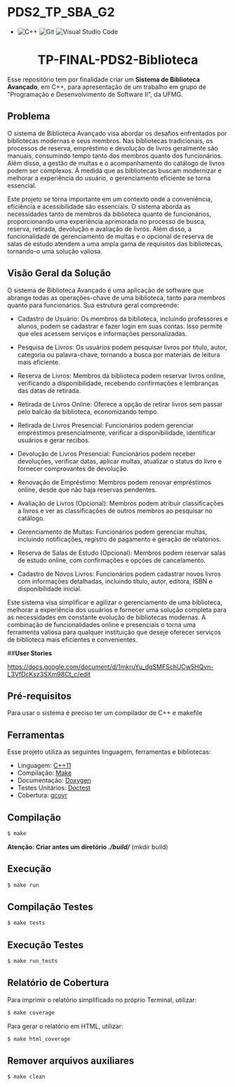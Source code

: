 # PDS2_TP_SBA_G2


-  ![C++](https://img.shields.io/badge/c++-%2300599C.svg?style=for-the-badge&logo=c%2B%2B&logoColor=white)
 ![Git](https://img.shields.io/badge/git-%23F05033.svg?style=for-the-badge&logo=git&logoColor=white)
 ![Visual Studio Code](https://img.shields.io/badge/Visual%20Studio%20Code-0078d7.svg?style=for-the-badge&logo=visual-studio-code&logoColor=white)
<h1 align="center"> TP-FINAL-PDS2-Biblioteca </h1>

  Esse repositório tem por finalidade criar um **Sistema de Biblioteca Avançado**, em C++, para apresentação de um trabalho em grupo de "Programação e Desenvolvimento de Software II", da UFMG.

## Problema
  O sistema de Biblioteca Avançado visa abordar os desafios enfrentados por bibliotecas modernas e seus membros. Nas bibliotecas tradicionais, os processos de reserva, empréstimo e devolução de livros geralmente são manuais, consumindo tempo tanto dos membros quanto dos funcionários. Além disso, a gestão de multas e o acompanhamento do catálogo de livros podem ser complexos. À medida que as bibliotecas buscam modernizar e melhorar a experiência do usuário, o gerenciamento eficiente se torna essencial.

  Este projeto se torna importante em um contexto onde a conveniência, eficiência e acessibilidade são essenciais. O sistema aborda as necessidades tanto de membros da biblioteca quanto de funcionários, proporcionando uma experiência aprimorada no processo de busca, reserva, retirada, devolução e avaliação de livros. Além disso, a funcionalidade de gerenciamento de multas e o opcional de reserva de salas de estudo atendem a uma ampla gama de requisitos das bibliotecas, tornando-o uma solução valiosa.

## Visão Geral da Solução

O sistema de Biblioteca Avançado é uma aplicação de software que abrange todas as operações-chave de uma biblioteca, tanto para membros quanto para funcionários. Sua estrutura geral compreende:

* Cadastro de Usuário: Os membros da biblioteca, incluindo professores e alunos, podem se cadastrar e fazer login em suas contas. Isso permite que eles acessem serviços e informações personalizadas.

* Pesquisa de Livros: Os usuários podem pesquisar livros por título, autor, categoria ou palavra-chave, tornando a busca por materiais de leitura mais eficiente.

* Reserva de Livros: Membros da biblioteca podem reservar livros online, verificando a disponibilidade, recebendo confirmações e lembranças das datas de retirada.

* Retirada de Livros Online: Oferece a opção de retirar livros sem passar pelo balcão da biblioteca, economizando tempo.

* Retirada de Livros Presencial: Funcionários podem gerenciar empréstimos presencialmente, verificar a disponibilidade, identificar usuários e gerar recibos.

* Devolução de Livros Presencial: Funcionários podem receber devoluções, verificar datas, aplicar multas, atualizar o status do livro e fornecer comprovantes de devolução.

* Renovação de Empréstimo: Membros podem renovar empréstimos online, desde que não haja reservas pendentes.

* Avaliação de Livros (Opcional): Membros podem atribuir classificações a livros e ver as classificações de outros membros ao pesquisar no catálogo.

* Gerenciamento de Multas: Funcionários podem gerenciar multas, incluindo notificações, registro de pagamento e geração de relatórios.

* Reserva de Salas de Estudo (Opcional): Membros podem reservar salas de estudo online, com confirmações e opções de cancelamento.

* Cadastro de Novos Livros: Funcionários podem cadastrar novos livros com informações detalhadas, incluindo título, autor, editora, ISBN e disponibilidade inicial.

Este sistema visa simplificar e agilizar o gerenciamento de uma biblioteca, melhorar a experiência dos usuários e fornecer uma solução completa para as necessidades em constante evolução de bibliotecas modernas. A combinação de funcionalidades online e presenciais o torna uma ferramenta valiosa para qualquer instituição que deseje oferecer serviços de biblioteca mais eficientes e convenientes.

##**User Stories**
 
 https://docs.google.com/document/d/1mkruYu_dgSMFSchUCw5HQvn-L3VfDcKsz3SXm98Ct_c/edit

 ## Pré-requisitos
  Para usar o sistema é preciso ter um compilador de C++ e makefile
  ## **Ferramentas**

Esse projeto utiliza as seguintes linguagem, ferramentas e bibliotecas:

* Linguagem: [C++11](https://cplusplus.com/doc/)
* Compilação: [Make](https://www.gnu.org/software/make/)
* Documentação: [Doxygen](https://doxygen.nl/)
* Testes Unitários: [Doctest](https://github.com/doctest/doctest)
* Cobertura: [gcovr](https://gcovr.com/)

## **Compilação**

```bash
$ make
```

**Atenção: Criar antes um diretório _./build/_** (mkdir build)

## **Execução**

```bash
$ make run
```

## **Compilação Testes**

```bash
$ make tests
```

## **Execução Testes**

```bash
$ make run_tests
```

## **Relatório de Cobertura**

Para imprimir o relatório simplificado no próprio Terminal, utilizar:
```bash
$ make coverage
```

Para gerar o relatório em HTML, utilizar:
```bash
$ make html_coverage
```
## **Remover arquivos auxiliares**
```bash
$ make clean
```






  


